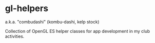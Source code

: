 gl-helpers
===

a.k.a. "combudashi" (kombu-dashi, kelp stock)

Collection of OpenGL ES helper classes for app development in my club activities.